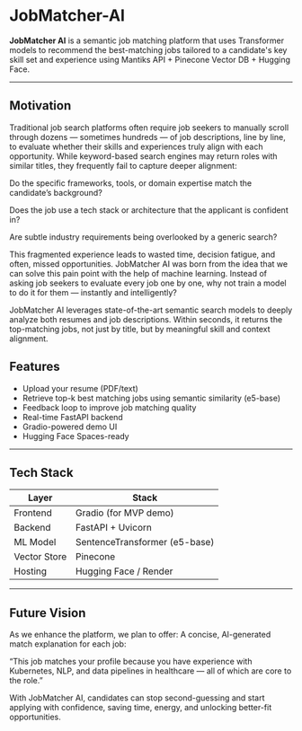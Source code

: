 # JobMatcher-AI

**JobMatcher AI** is a semantic job matching platform that uses Transformer models to recommend the best-matching jobs tailored to a candidate's key skill set and experience using Mantiks API + Pinecone Vector DB + Hugging Face.

---

## Motivation

Traditional job search platforms often require job seekers to manually scroll through dozens — sometimes hundreds — of job descriptions, line by line, to evaluate whether their skills and experiences truly align with each opportunity. While keyword-based search engines may return roles with similar titles, they frequently fail to capture deeper alignment:

Do the specific frameworks, tools, or domain expertise match the candidate’s background?

Does the job use a tech stack or architecture that the applicant is confident in?

Are subtle industry requirements being overlooked by a generic search?


This fragmented experience leads to wasted time, decision fatigue, and often, missed opportunities. JobMatcher AI was born from the idea that we can solve this pain point with the help of machine learning.
Instead of asking job seekers to evaluate every job one by one, why not train a model to do it for them — instantly and intelligently?

JobMatcher AI leverages state-of-the-art semantic search models to deeply analyze both resumes and job descriptions. Within seconds, it returns the top-matching jobs, not just by title, but by meaningful skill and context alignment.

##  Features

- Upload your resume (PDF/text)
- Retrieve top-k best matching jobs using semantic similarity (e5-base)
- Feedback loop to improve job matching quality
- Real-time FastAPI backend
- Gradio-powered demo UI
- Hugging Face Spaces-ready

---

## Tech Stack

| Layer       | Stack                        |
|-------------|------------------------------|
| Frontend    | Gradio (for MVP demo)        |
| Backend     | FastAPI + Uvicorn            |
| ML Model    | SentenceTransformer (e5-base)|
| Vector Store| Pinecone                     |
| Hosting     | Hugging Face / Render        |

---

## Future Vision
As we enhance the platform, we plan to offer:
A concise, AI-generated match explanation for each job:

  “This job matches your profile because you have experience with Kubernetes, NLP, and data pipelines in healthcare — all of which are core to the role.”

With JobMatcher AI, candidates can stop second-guessing and start applying with confidence, saving time, energy, and unlocking better-fit opportunities.
